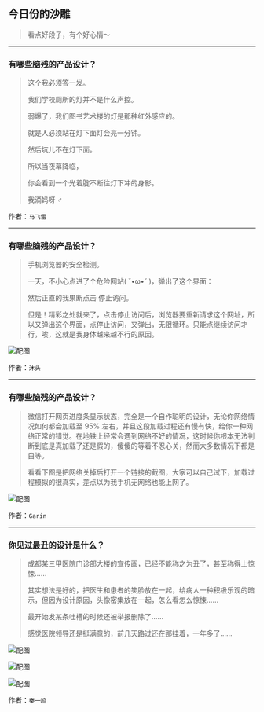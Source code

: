 ## 今日份的沙雕

> 看点好段子，有个好心情～


 
---

### 有哪些脑残的产品设计？

> 这个我必须答一发。
> 
> 我们学校厕所的灯并不是什么声控。
> 
> 弱爆了，我们图书艺术楼的灯是那种红外感应的。
> 
> 就是人必须站在灯下面灯会亮一分钟。
> 
> 然后坑儿不在灯下面。
> 
> 所以当夜幕降临，
> 
> 你会看到一个光着腚不断往灯下冲的身影。
> 
> 我滴妈呀 ‍♂️


作者：`马飞雷`

---

### 有哪些脑残的产品设计？

> 手机浏览器的安全检测。
> 
> 一天，不小心点进了个危险网站( ˘•ω•˘ )，弹出了这个界面：
> 
> 然后正直的我果断点击 停止访问。
> 
> 但是！精彩之处就来了，点击停止访问后，浏览器要重新请求这个网址，所以又弹出这个界面，点停止访问，又弹出，无限循环。只能点继续访问才行，唉，这就是我身体越来越不行的原因。



![配图](http://pic2.zhimg.com/70/v2-199c75b304ecdefe6af63f1960b735e9_b.jpg)


作者：`沐头`

---

### 有哪些脑残的产品设计？

> 微信打开网页进度条显示状态，完全是一个自作聪明的设计，无论你网络情况如何都会加载至 95% 左右，并且这段加载过程还有慢有快，给你一种网络正常的错觉。在地铁上经常会遇到网络不好的情况，这时候你根本无法判断到底是真加载了还是假的，傻傻的等着不忍心关，然而大多数情况下都是白等。
> 
> 看看下图是把网络关掉后打开一个链接的截图，大家可以自己试下，加载过程模拟的很真实，差点以为我手机无网络也能上网了。



![配图](http://pic4.zhimg.com/70/v2-ca3623140067f218c4ad3c62f1673e9f_b.jpg)


作者：`Garin`

---

### 你见过最丑的设计是什么？

> 成都某三甲医院门诊部大楼的宣传画，已经不能称之为丑了，甚至称得上惊悚……
> 
> 其实想法是好的，把医生和患者的笑脸放在一起，给病人一种积极乐观的暗示，但因为设计原因，头像密集放在一起，怎么看怎么惊悚……
> 
> 最开始发某条吐槽的时候还被举报删除了……
> 
> 感觉医院领导还是挺满意的，前几天路过还在那挂着，一年多了……



![配图](http://pic4.zhimg.com/70/v2-fe746f7836c667f34ba039034ee8ed1b_b.jpg)



![配图](http://pic2.zhimg.com/70/v2-a94cdf4e3e1851a15de8f457e16130d9_b.jpg)



![配图](http://pic4.zhimg.com/70/v2-3544c34af99db23a30bd836cd2d2a47f_b.jpg)


作者：`秦一鸣`